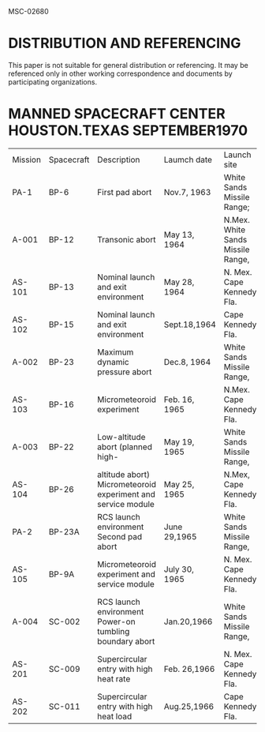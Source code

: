 MSC-02680

# DISTRIBUTION AND REFERENCING

This paper is not suitable for general distribution or referencing. It may be referenced only in other working correspondence and documents by participating organizations.

# MANNED SPACECRAFT CENTER HOUSTON.TEXAS SEPTEMBER1970

<html><body><table><tr><td>Mission</td><td>Spacecraft</td><td>Description</td><td>Laumch date</td><td>Launch site</td></tr><tr><td>PA-1</td><td>BP-6</td><td>First pad abort</td><td>Nov.7, 1963</td><td>White Sands Missile Range;</td></tr><tr><td>A-001</td><td>BP-12</td><td>Transonic abort</td><td>May 13, 1964</td><td>N.Mex. White Sands Missile Range,</td></tr><tr><td>AS-101</td><td>BP-13</td><td>Nominal launch and exit environment</td><td>May 28, 1964</td><td>N. Mex. Cape Kennedy. Fla.</td></tr><tr><td>AS-102</td><td>BP-15</td><td>Nominal launch and exit environment</td><td>Sept.18,1964</td><td>Cape Kennedy, Fla.</td></tr><tr><td>A-002</td><td>BP-23</td><td>Maximum dynamic pressure abort</td><td>Dec.8, 1964</td><td>White Sands Missile Range,</td></tr><tr><td>AS-103</td><td>BP-16</td><td>Micrometeoroid experiment</td><td>Feb. 16, 1965</td><td>N.Mex. Cape Kennedy, Fla.</td></tr><tr><td>A-003</td><td>BP-22</td><td>Low-altitude abort (planned high-</td><td>May 19, 1965</td><td>White Sands Missile Range,</td></tr><tr><td>AS-104</td><td>BP-26</td><td>altitude abort) Micrometeoroid experiment and service module</td><td>May 25, 1965</td><td>N.Mex, Cape Kennedy, Fla.</td></tr><tr><td>PA-2</td><td>BP-23A</td><td>RCS launch environment Second pad abort</td><td>June 29,1965</td><td>White Sands Missile Range,</td></tr><tr><td>AS-105</td><td>BP-9A</td><td>Micrometeoroid experiment and service module</td><td>July 30, 1965</td><td>N. Mex. Cape Kennedy, Fla.</td></tr><tr><td>A-004</td><td>SC-002</td><td>RCS launch environment Power-on tumbling boundary abort</td><td>Jan.20,1966</td><td>White Sands Missile Range,</td></tr><tr><td>AS-201</td><td>SC-009</td><td>Supercircular entry with high heat rate</td><td>Feb. 26,1966</td><td>N. Mex. Cape Kennedy, Fla.</td></tr><tr><td>AS-202</td><td>SC-011</td><td>Supercircular entry with high heat load</td><td>Aug.25,1966</td><td>Cape Kennedy, Fla.</td></tr></table></body></html>

